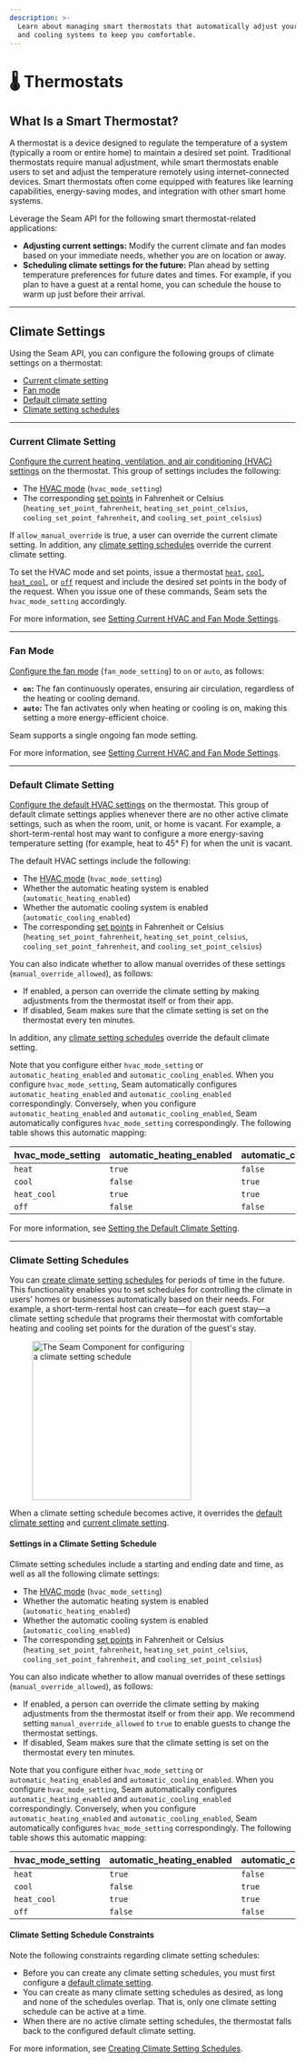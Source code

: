 ```yaml
---
description: >-
  Learn about managing smart thermostats that automatically adjust your heating
  and cooling systems to keep you comfortable.
---
```


# 🌡 Thermostats

## What Is a Smart Thermostat?

A thermostat is a device designed to regulate the temperature of a system (typically a room or entire home) to maintain a desired set point. Traditional thermostats require manual adjustment, while smart thermostats enable users to set and adjust the temperature remotely using internet-connected devices. Smart thermostats often come equipped with features like learning capabilities, energy-saving modes, and integration with other smart home systems.

Leverage the Seam API for the following smart thermostat-related applications:

* **Adjusting current settings:** Modify the current climate and fan modes based on your immediate needs, whether you are on location or away.
* **Scheduling climate settings for the future:** Plan ahead by setting temperature preferences for future dates and times. For example, if you plan to have a guest at a rental home, you can schedule the house to warm up just before their arrival.

***

## **Climate Settings**

Using the Seam API, you can configure the following groups of climate settings on a thermostat:

* [Current climate setting](./#current-climate-setting)
* [Fan mode](./#fan-mode)
* [Default climate setting](./#default-climate-setting)
* [Climate setting schedules](./#climate-setting-schedules)

***

### Current Climate Setting

[Configure the current heating, ventilation, and air conditioning (HVAC) settings](configure-current-climate-settings.md) on the thermostat. This group of settings includes the following:

* The [HVAC mode](hvac-mode.md) (`hvac_mode_setting`)
* The corresponding [set points](set-points.md) in Fahrenheit or Celsius (`heating_set_point_fahrenheit`, `heating_set_point_celsius`, `cooling_set_point_fahrenheit`, and `cooling_set_point_celsius`)

If `allow_manual_override` is true, a user can override the current climate setting. In addition, any [climate setting schedules](./#climate-setting-schedules) override the current climate setting.

To set the HVAC mode and set points, issue a thermostat [`heat`](configure-current-climate-settings.md#set-a-thermostat-to-heat-mode), [`cool`](configure-current-climate-settings.md#set-a-thermostat-to-cool-mode), [`heat_cool`](configure-current-climate-settings.md#set-a-thermostat-to-heat-cool-mode), or [`off`](configure-current-climate-settings.md#turn-off-heating-and-cooling) request and include the desired set points in the body of the request. When you issue one of these commands, Seam sets the `hvac_mode_setting` accordingly.

For more information, see [Setting Current HVAC and Fan Mode Settings](configure-current-climate-settings.md).

***

### Fan Mode

[Configure the fan mode](configure-current-climate-settings.md#set-the-fan-mode) (`fan_mode_setting`) to `on` or `auto`, as follows:

* **`on`:** The fan continuously operates, ensuring air circulation, regardless of the heating or cooling demand.
* **`auto`:** The fan activates only when heating or cooling is on, making this setting a more energy-efficient choice.

Seam supports a single ongoing fan mode setting.

For more information, see [Setting Current HVAC and Fan Mode Settings](configure-current-climate-settings.md).

***

### Default Climate Setting

[Configure the default HVAC settings](setting-the-default-climate-setting.md) on the thermostat. This group of default climate settings applies whenever there are no other active climate settings, such as when the room, unit, or home is vacant. For example, a short-term-rental host may want to configure a more energy-saving temperature setting (for example, heat to 45° F) for when the unit is vacant.

The default HVAC settings include the following:

* The [HVAC mode](hvac-mode.md) (`hvac_mode_setting`)
* Whether the automatic heating system is enabled (`automatic_heating_enabled`)
* Whether the automatic cooling system is enabled (`automatic_cooling_enabled`)
* The corresponding [set points](set-points.md) in Fahrenheit or Celsius  (`heating_set_point_fahrenheit`, `heating_set_point_celsius`, `cooling_set_point_fahrenheit`, and `cooling_set_point_celsius`)

You can also indicate whether to allow manual overrides of these settings (`manual_override_allowed`), as follows:

* If enabled, a person can override the climate setting by making adjustments from the thermostat itself or from their app.
* If disabled, Seam makes sure that the climate setting is set on the thermostat every ten minutes.

In addition, any [climate setting schedules](./#climate-setting-schedules) override the default climate setting.

Note that you configure either `hvac_mode_setting` or `automatic_heating_enabled` and `automatic_cooling_enabled`. When you configure `hvac_mode_setting`, Seam automatically configures `automatic_heating_enabled` and `automatic_cooling_enabled` correspondingly. Conversely, when you configure `automatic_heating_enabled` and `automatic_cooling_enabled`, Seam automatically configures `hvac_mode_setting` correspondingly. The following table shows this automatic mapping:

<table><thead><tr><th width="212.47326076668242">hvac_mode_setting</th><th width="272">automatic_heating_enabled</th><th>automatic_cooling_enabled</th></tr></thead><tbody><tr><td><code>heat</code></td><td><code>true</code></td><td><code>false</code></td></tr><tr><td><code>cool</code></td><td><code>false</code></td><td><code>true</code></td></tr><tr><td><code>heat_cool</code></td><td><code>true</code></td><td><code>true</code></td></tr><tr><td><code>off</code></td><td><code>false</code></td><td><code>false</code></td></tr></tbody></table>

For more information, see [Setting the Default Climate Setting](setting-the-default-climate-setting.md).

***

### Climate Setting Schedules

You can [create climate setting schedules](thermostats-climate-setting-schedules.md) for periods of time in the future. This functionality enables you to set schedules for controlling the climate in users' homes or businesses automatically based on their needs. For example, a short-term-rental host can create—for each guest stay—a climate setting schedule that programs their thermostat with comfortable heating and cooling set points for the duration of the guest's stay.

<figure><img src="../../.gitbook/assets/Thermo rule.png" alt="The Seam Component for configuring a climate setting schedule" width="280"><figcaption></figcaption></figure>

When a climate setting schedule becomes active, it overrides the [default climate setting](./#default-climate-setting) and [current climate setting](./#current-climate-setting).

#### Settings in a Climate Setting Schedule

Climate setting schedules include a starting and ending date and time, as well as all the following climate settings:

* The [HVAC mode](hvac-mode.md) (`hvac_mode_setting`)
* Whether the automatic heating system is enabled (`automatic_heating_enabled`)
* Whether the automatic cooling system is enabled (`automatic_cooling_enabled`)
* The corresponding [set points](set-points.md) in Fahrenheit or Celsius  (`heating_set_point_fahrenheit`, `heating_set_point_celsius`, `cooling_set_point_fahrenheit`, and `cooling_set_point_celsius`)

You can also indicate whether to allow manual overrides of these settings (`manual_override_allowed`), as follows:

* If enabled, a person can override the climate setting by making adjustments from the thermostat itself or from their app. We recommend setting `manual_override_allowed` to `true` to enable guests to change the thermostat settings.
* If disabled, Seam makes sure that the climate setting is set on the thermostat every ten minutes.

Note that you configure either `hvac_mode_setting` or `automatic_heating_enabled` and `automatic_cooling_enabled`. When you configure `hvac_mode_setting`, Seam automatically configures `automatic_heating_enabled` and `automatic_cooling_enabled` correspondingly. Conversely, when you configure `automatic_heating_enabled` and `automatic_cooling_enabled`, Seam automatically configures `hvac_mode_setting` correspondingly. The following table shows this automatic mapping:

<table><thead><tr><th width="212.47326076668242">hvac_mode_setting</th><th width="272">automatic_heating_enabled</th><th>automatic_cooling_enabled</th></tr></thead><tbody><tr><td><code>heat</code></td><td><code>true</code></td><td><code>false</code></td></tr><tr><td><code>cool</code></td><td><code>false</code></td><td><code>true</code></td></tr><tr><td><code>heat_cool</code></td><td><code>true</code></td><td><code>true</code></td></tr><tr><td><code>off</code></td><td><code>false</code></td><td><code>false</code></td></tr></tbody></table>

#### Climate Setting Schedule Constraints

Note the following constraints regarding climate setting schedules:

* Before you can create any climate setting schedules, you must first configure a [default climate setting](./#default-climate-setting).
* You can create as many climate setting schedules as desired, as long and none of the schedules overlap. That is, only one climate setting schedule can be active at a time.
* When there are no active climate setting schedules, the thermostat falls back to the configured default climate setting.

For more information, see [Creating Climate Setting Schedules](thermostats-climate-setting-schedules.md).
